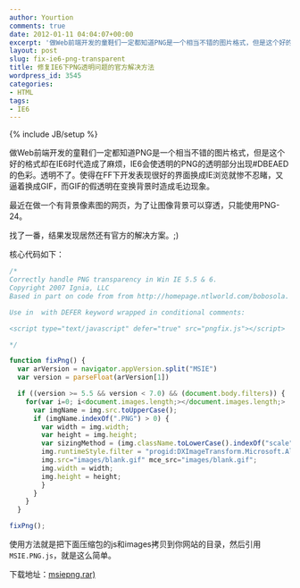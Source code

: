 ```yaml
---
author: Yourtion
comments: true
date: 2012-01-11 04:04:07+00:00
excerpt: '做Web前端开发的童鞋们一定都知道PNG是一个相当不错的图片格式，但是这个好的格式却在IE6时代造成了麻烦，IE6会使透明的PNG的透明部分出现#DBEAED的色彩。透明不了。使得在FF下开发表现很好的界面换成IE浏览就惨不忍睹，又逼着换成GIF，而GIF的假透明在变换背景时造成毛边现象。'
layout: post
slug: fix-ie6-png-transparent
title: 修复IE6下PNG透明问题的官方解决方法
wordpress_id: 3545
categories:
- HTML
tags:
- IE6
---
```

{% include JB/setup %}

做Web前端开发的童鞋们一定都知道PNG是一个相当不错的图片格式，但是这个好的格式却在IE6时代造成了麻烦，IE6会使透明的PNG的透明部分出现#DBEAED的色彩。透明不了。使得在FF下开发表现很好的界面换成IE浏览就惨不忍睹，又逼着换成GIF，而GIF的假透明在变换背景时造成毛边现象。

最近在做一个有背景像素图的网页，为了让图像背景可以穿透，只能使用PNG-24。

找了一番，结果发现居然还有官方的解决方案。;)

核心代码如下：

```javascript
/* 
Correctly handle PNG transparency in Win IE 5.5 & 6. 
Copyright 2007 Ignia, LLC 
Based in part on code from from http://homepage.ntlworld.com/bobosola. 

Use in  with DEFER keyword wrapped in conditional comments: 

<script type="text/javascript" defer="true" src="pngfix.js"></script> 

*/ 

function fixPng() { 
  var arVersion = navigator.appVersion.split("MSIE") 
  var version = parseFloat(arVersion[1]) 

  if ((version >= 5.5 && version < 7.0) && (document.body.filters)) { 
    for(var i=0; i<document.images.length;></document.images.length;>      var img = document.images[i]; 
      var imgName = img.src.toUpperCase(); 
      if (imgName.indexOf(".PNG") > 0) { 
        var width = img.width; 
        var height = img.height; 
        var sizingMethod = (img.className.toLowerCase().indexOf("scale") >= 0)? "scale" : "image"; 
        img.runtimeStyle.filter = "progid:DXImageTransform.Microsoft.AlphaImageLoader(src='" + img.src.replace('%23', '%2523').replace("'", "%27") + "', sizingMethod='" + sizingMethod + "')"; 
        img.src="images/blank.gif" mce_src="images/blank.gif"; 
        img.width = width; 
        img.height = height; 
        } 
      } 
    } 
  } 

fixPng();
```

使用方法就是把下面压缩包的js和images拷贝到你网站的目录，然后引用```MSIE.PNG.js```，就是这么简单。

下载地址：[msiepng.rar)](http://dl.dbank.com/c0yqm9kbbc)
